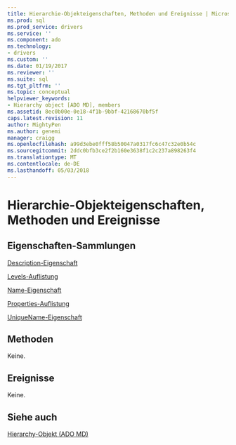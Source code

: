 ```yaml
---
title: Hierarchie-Objekteigenschaften, Methoden und Ereignisse | Microsoft Docs
ms.prod: sql
ms.prod_service: drivers
ms.service: ''
ms.component: ado
ms.technology:
- drivers
ms.custom: ''
ms.date: 01/19/2017
ms.reviewer: ''
ms.suite: sql
ms.tgt_pltfrm: ''
ms.topic: conceptual
helpviewer_keywords:
- Hierarchy object [ADO MD], members
ms.assetid: 8ec0b00e-0e18-4f1b-9bbf-42168670bf5f
caps.latest.revision: 11
author: MightyPen
ms.author: genemi
manager: craigg
ms.openlocfilehash: a99d3ebe0fff58b50047a0317fc6c47c32e0b54c
ms.sourcegitcommit: 2ddc0bfb3ce2f2b160e3638f1c2c237a898263f4
ms.translationtype: MT
ms.contentlocale: de-DE
ms.lasthandoff: 05/03/2018
---
```

# <a name="hierarchy-object-properties-methods-and-events"></a>Hierarchie-Objekteigenschaften, Methoden und Ereignisse
## <a name="propertiescollections"></a>Eigenschaften-Sammlungen  
 [Description-Eigenschaft](../../../ado/reference/ado-md-api/description-property-ado-md.md)  
  
 [Levels-Auflistung](../../../ado/reference/ado-md-api/levels-collection-ado-md.md)  
  
 [Name-Eigenschaft](../../../ado/reference/ado-md-api/name-property-ado-md.md)  
  
 [Properties-Auflistung](../../../ado/reference/ado-api/properties-collection-ado.md)  
  
 [UniqueName-Eigenschaft](../../../ado/reference/ado-md-api/uniquename-property-ado-md.md)  
  
## <a name="methods"></a>Methoden  
 Keine.  
  
## <a name="events"></a>Ereignisse  
 Keine.  
  
## <a name="see-also"></a>Siehe auch  
 [Hierarchy-Objekt (ADO MD)](../../../ado/reference/ado-md-api/hierarchy-object-ado-md.md)
